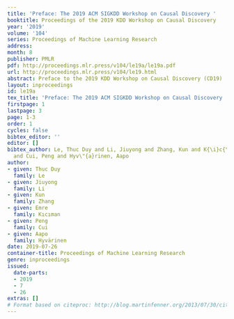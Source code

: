 ```yaml
---
title: 'Preface: The 2019 ACM SIGKDD Workshop on Causal Discovery '
booktitle: Proceedings of the 2019 KDD Workshop on Causal Discovery
year: '2019'
volume: '104'
series: Proceedings of Machine Learning Research
address: 
month: 8
publisher: PMLR
pdf: http://proceedings.mlr.press/v104/le19a/le19a.pdf
url: http://proceedings.mlr.press/v104/le19.html
abstract: Preface to the 2019 KDD Workshop on Causal Discovery (CD19)
layout: inproceedings
id: le19a
tex_title: 'Preface: The 2019 ACM SIGKDD Workshop on Causal Discovery '
firstpage: 1
lastpage: 3
page: 1-3
order: 1
cycles: false
bibtex_editor: ''
editor: []
bibtex_author: Le, Thuc Duy and Li, Jiuyong and Zhang, Kun and K{\i}c{\i}man, Emre
  and Cui, Peng and Hyv\"{a}rinen, Aapo
author:
- given: Thuc Duy
  family: Le
- given: Jiuyong
  family: Li
- given: Kun
  family: Zhang
- given: Emre
  family: Kıcıman
- given: Peng
  family: Cui
- given: Aapo
  family: Hyvärinen
date: 2019-07-26
container-title: Proceedings of Machine Learning Research
genre: inproceedings
issued:
  date-parts:
  - 2019
  - 7
  - 26
extras: []
# Format based on citeproc: http://blog.martinfenner.org/2013/07/30/citeproc-yaml-for-bibliographies/
---
```

